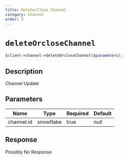 ```yaml
---
title: Delete/Close Channel
category: Channel
order: 3
---
```


# `deleteOrcloseChannel`

```php
$client->channel->deleteOrcloseChannel($parameters);
```

## Description

Channel Update

## Parameters


Name | Type | Required | Default
--- | --- | --- | ---
channel.id | snowflake | true | *null*

## Response

Possibly No Response

